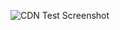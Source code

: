 <!-- 
.. link: 
.. description: 
.. tags: 
.. date: 2013/08/13 00:39:53
.. title: CDN Test
.. slug: cdn-test
-->

![CDN Test Screenshot](http://71736c127cff565b91bf-0044c42a78e82872de2148fe3ea73ce3.r79.cf2.rackcdn.com/scoundrel1.png)
